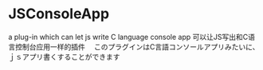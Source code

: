 # JSConsoleApp
a plug-in which can let js write C language console app 
可以让JS写出和C语言控制台应用一样的插件　
このプラグインはC言語コンソールアプリみたいに、ｊｓアプリ書くすることができます
